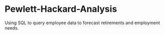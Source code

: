 # Pewlett-Hackard-Analysis
Using SQL to query employee data to forecast retirements and employment needs. 
